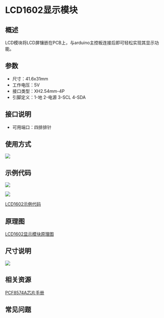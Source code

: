 # LCD1602显示模块

## 概述

LCD模块将LCD屏镶嵌在PCB上，与arduino主控板连接后即可轻松实现其显示功能。

## 参数

* 尺寸：41.6x31mm
* 工作电压：5V
* 接口类型：XH2.54mm-4P
* 引脚定义：1-地 2-电源 3-SCL 4-SDA

## 接口说明

* 可用端口：四排排针

## 使用方式

![](https://github.com/Haohaodada-official/docs/tree/87a8c0277156955860937750dd97e504bdd44d88/jiao-xue-chan-pin/arduino-kai-yuan-ying-jian/images/28.png)

## 示例代码

![](https://github.com/Haohaodada-official/docs/tree/87a8c0277156955860937750dd97e504bdd44d88/jiao-xue-chan-pin/arduino-kai-yuan-ying-jian/images/67.png)

![](https://github.com/Haohaodada-official/docs/tree/87a8c0277156955860937750dd97e504bdd44d88/jiao-xue-chan-pin/arduino-kai-yuan-ying-jian/images/48.png)

[LCD1602示例代码](http://www.haohaodada.com/show.php?id=956241)

## 原理图

[LCD1602显示模块原理图](https://github.com/Haohaodada-official/haohaodada-docs/blob/master/原理图/LCD1602模块.pdf)

## 尺寸说明

![](https://github.com/Haohaodada-official/docs/tree/87a8c0277156955860937750dd97e504bdd44d88/jiao-xue-chan-pin/arduino-kai-yuan-ying-jian/images/07.png)

## 相关资源

[PCF8574A芯片手册](https://github.com/Haohaodada-official/haohaodada-docs/blob/master/主要芯片说明书/LCD-PCF8574A.PDF)

## 常见问题

